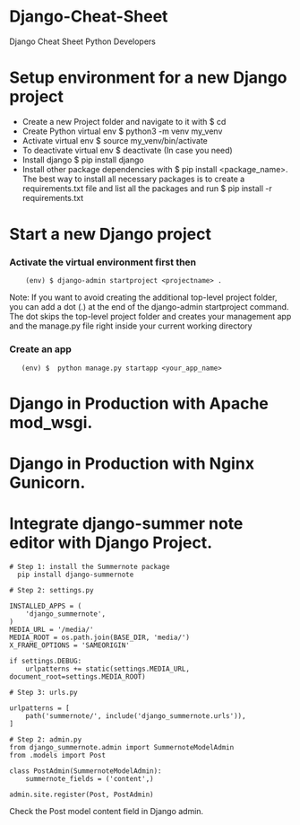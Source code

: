 # Django-Cheat-Sheet
Django Cheat Sheet Python Developers

# Setup environment for a new Django project
- Create a new Project folder and navigate to it with $ cd <Project>
- Create Python virtual env $ python3 -m venv my_venv
- Activate virtual env $ source my_venv/bin/activate
- To deactivate virtual env $ deactivate (In case you need)
- Install django $ pip install django
- Install other package dependencies with $ pip install <package_name>. The best way to install all necessary packages is to create a requirements.txt file and list
  all the packages and run $ pip install -r requirements.txt

# Start a new Django project

   ### Activate the virtual environment first then
```
    (env) $ django-admin startproject <projectname> .
```
Note: If you want to avoid creating the additional top-level project folder, you can add a dot (.) at the end of the django-admin startproject command. The dot skips the top-level project folder and creates your management app and the manage.py file right inside your current working directory
 
 ### Create an app
```
   (env) $  python manage.py startapp <your_app_name>
```
# Django in Production with Apache mod_wsgi.
  
# Django in Production with Nginx Gunicorn.

# Integrate django-summer note editor with Django Project.

```
# Step 1: install the Summernote package
  pip install django-summernote

# Step 2: settings.py

INSTALLED_APPS = (
    'django_summernote',
)
MEDIA_URL = '/media/'
MEDIA_ROOT = os.path.join(BASE_DIR, 'media/')
X_FRAME_OPTIONS = 'SAMEORIGIN'

if settings.DEBUG:
    urlpatterns += static(settings.MEDIA_URL, document_root=settings.MEDIA_ROOT) 
    
# Step 3: urls.py

urlpatterns = [
    path('summernote/', include('django_summernote.urls')),
]

# Step 2: admin.py
from django_summernote.admin import SummernoteModelAdmin
from .models import Post

class PostAdmin(SummernoteModelAdmin):
    summernote_fields = ('content',)

admin.site.register(Post, PostAdmin)
```

Check the Post model content field in Django admin. 






